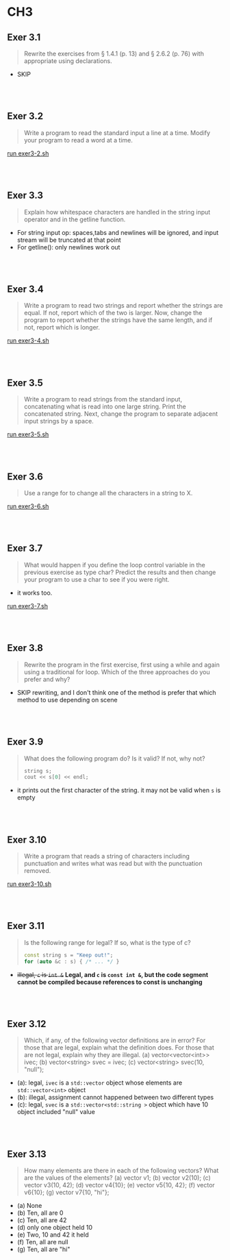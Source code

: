 # CH3

## Exer 3.1

> Rewrite the exercises from § 1.4.1 (p. 13) and § 2.6.2 (p. 76) with appropriate using declarations.

- SKIP

<br></br>

## Exer 3.2

> Write a program to read the standard input a line at a time. Modify your program to read a word at a time.

[run exer3-2.sh](exer3-2.sh)

<br></br>

## Exer 3.3

> Explain how whitespace characters are handled in the string input operator and in the getline function.

- For string input op: spaces,tabs and newlines will be ignored, and input stream will be truncated at that point
- For getline(): only newlines work out

<br></br>

## Exer 3.4

> Write a program to read two strings and report whether the strings are equal. If not, report which of the two is larger. Now, change the program to report whether the strings have the same length, and if not, report which is longer.

[run exer3-4.sh](exer3-4.sh)

<br></br>

## Exer 3.5

> Write a program to read strings from the standard input, concatenating what is read into one large string. Print the concatenated string. Next, change the program to separate adjacent input strings by a space.

[run exer3-5.sh](exer3-5.sh)

<br></br>

## Exer 3.6

> Use a range for to change all the characters in a string to X.

[run exer3-6.sh](exer3-6.sh)

<br></br>

## Exer 3.7

> What would happen if you define the loop control variable in the previous exercise as type char? Predict the results and then change your program to use a char to see if you were right.

- it works too.

[run exer3-7.sh](exer3-7.sh)

<br></br>

## Exer 3.8

> Rewrite the program in the first exercise, first using a while and again using a traditional for loop. Which of the three approaches do you prefer and why?

- SKIP rewriting, and I don't think one of the method is prefer that which method to use depending on scene

<br></br>

## Exer 3.9

> What does the following program do? Is it valid? If not, why not?
> ```cpp
> string s;
> cout << s[0] << endl;
> ```

- it prints out the first character of the string. it may not be valid when `s` is empty

<br></br>

## Exer 3.10

> Write a program that reads a string of characters including punctuation and writes what was read but with the punctuation removed.

[run exer3-10.sh](exer3-10.sh)

<br></br>

## Exer 3.11

> Is the following range for legal? If so, what is the type of c?
> ```cpp
> const string s = "Keep out!";
> for (auto &c : s) { /* ... */ }
> ```

- ~~illegal, `c` is `int &`~~ **Legal, and `c` is `const int &`, but the code segment cannot be compiled because references to const is unchanging**

<br></br>

## Exer 3.12

> Which, if any, of the following vector definitions are in error? For those that are legal, explain what the definition does. For those that are not legal, explain why they are illegal.
> (a) vector\<vector\<int\>\> ivec;
> (b) vector\<string\> svec = ivec;
> (c) vector\<string\> svec(10, "null");

- (a): legal, `ivec` is a `std::vector` object whose elements are `std::vector<int>` object
- (b): illegal, assignment cannot happened between two different types
- (c): legal, `svec` is a `std::vector<std::string >` object which have 10 object included "null" value

<br></br>

## Exer 3.13

> How many elements are there in each of the following vectors? What are the values of the elements?
> (a) vector<int> v1;
> (b) vector<int> v2(10);
> (c) vector<int> v3(10, 42);
> (d) vector<int> v4{10};
> (e) vector<int> v5{10, 42};
> (f) vector<string> v6{10};
> (g) vector<string> v7{10, "hi"};

- (a) None
- (b) Ten, all are 0
- (c) Ten, all are 42
- (d) only one object held 10
- (e) Two, 10 and 42 it held
- (f) Ten, all are null
- (g) Ten, all are "hi"

<br></br>
